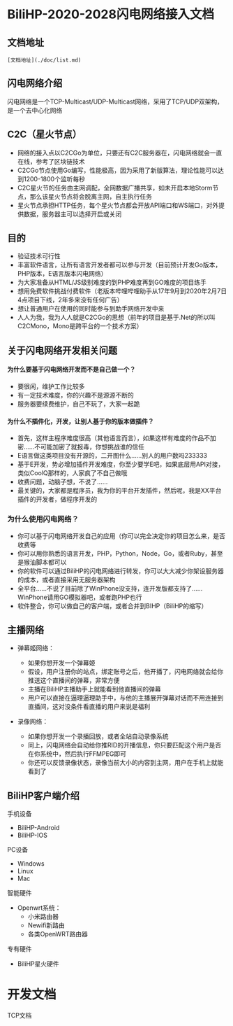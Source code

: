 # BiliHP-2020-2028闪电网络接入文档

## 文档地址

    [文档地址](./doc/list.md)

## 闪电网络介绍

闪电网络是一个TCP-Multicast/UDP-Multicast网络，采用了TCP/UDP双架构，是一个去中心化网络

## C2C（星火节点）

+ 网络的接入点以C2CGo为单位，只要还有C2C服务器在，闪电网络就会一直在线，参考了区块链技术
+ C2CGo节点使用Go编写，性能极高，因为采用了新版算法，理论性能可以达到1200-1800个监听每秒
+ C2C星火节的任务由主网调配，全网数据广播共享，如未开启本地Storm节点，那么该星火节点将会脱离主网，自主执行任务
+ 星火节点承担HTTP任务，每个星火节点都会开放API端口和WS端口，对外提供数据，服务器主可以选择开启或关闭


## 目的

- 验证技术可行性
- 丰富软件语言，让所有语言开发者都可以参与开发（目前预计开发Go版本，PHP版本，E语言版本闪电网络）
- 为大家准备从HTML/JS级别难度的到PHP难度再到GO难度的项目练手
- 想用免费软件挑战付费软件（老版本哔哩哔哩助手从17年9月到2020年2月7日4点项目下线，2年多来没有任何广告）
- 想让普通用户在使用的同时能参与到助手网络开发中来
- 人人为我，我为人人就是C2CGo的思想（前年的项目是基于.Net的所以叫C2CMono，Mono是跨平台的一个技术方案）


## 关于闪电网络开发相关问题

#### 为什么要基于闪电网络开发而不是自己做一个？
- 要很闲，维护工作比较多
- 有一定技术难度，你的兴趣不是源源不断的
- 服务器要续费维护，自己不玩了，大家一起跪

#### 为什么不插件化，开发，让别人基于你的版本做插件？
- 首先，这样主程序难度很高（其他语言而言），如果这样有难度的作品不加密……不可能加密了就报毒，你想挑战谁的信任
- E语言做这类项目没有开源的，二开图什么……别人的用户数吗233333
- 基于E开发，势必增加插件开发难度，你至少要学E吧，如果底层用API对接，类似CoolQ那样的，人家疯了不自己做哦
- 收费问题，动脑子想，不说了……
- 最关键的，大家都是程序员，我为你的平台开发插件，然后呢，我是XX平台插件的开发者，做程序开发的

### 为什么使用闪电网络？
- 你可以基于闪电网络开发自己的应用（你可以完全决定你的项目怎么来，是否收费等
- 你可以用你熟悉的语言开发，PHP，Python，Node，Go，或者Ruby，甚至是猴油脚本都可以
- 你的软件可以通过BiliHP的闪电网络进行转发，你可以大大减少你架设服务器的成本，或者直接采用无服务器架构
- 全平台……不说了目前除了WinPhone没支持，连开发版都支持了……WinPhone请用GO模拟器吧，或者跑PHP也行
- 软件整合，你可以做自己的客户端，或者合并到BIHP（BiliHP的缩写）


## 主播网络
- 弹幕姬网络：

    - 如果你想开发一个弹幕姬
    - 假设，用户注册你的站点，绑定账号之后，他开播了，闪电网络就会给你推送这个直播间的弹幕，非常方便
    - 主播在BiliHP主播助手上就能看到他直播间的弹幕
    - 用户可以直接在逼理逼理助手中，与他的主播展开弹幕对话而不用连接到直播间，这对没条件看直播的用户来说是福利
  

- 录像网络：
    - 如果你想开发一个录播回放，或者全站自动录像系统
    - 同上，闪电网络会自动给你推RID的开播信息，你只要匹配这个用户是否在你系统中，然后执行FFMPEG即可
    - 你还可以反馈录像状态，录像当前大小的内容到主网，用户在手机上就能看到了
    
    
## BiliHP客户端介绍
手机设备
- BiliHP-Android
- BiliHP-IOS
 
PC设备
- Windows
- Linux
- Mac

智能硬件
- Openwrt系统：
    - 小米路由器
    - Newifi新路由
    - 各类OpenWRT路由器

专有硬件
- BiliHP星火硬件



# 开发文档
TCP文档